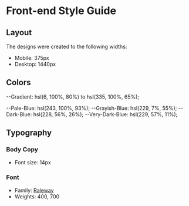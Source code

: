 # Front-end Style Guide

## Layout

The designs were created to the following widths:

- Mobile: 375px
- Desktop: 1440px

## Colors

<!-- Primary -->

--Gradient: hsl(6, 100%, 80%) to hsl(335, 100%, 65%);

<!-- Neutral -->
--Pale-Blue: hsl(243, 100%, 93%);
--Grayish-Blue: hsl(229, 7%, 55%);
--Dark-Blue: hsl(228, 56%, 26%);
--Very-Dark-Blue: hsl(229, 57%, 11%);

## Typography

### Body Copy

- Font size: 14px

### Font

- Family: [Raleway](https://fonts.google.com/specimen/Raleway)
- Weights: 400, 700

